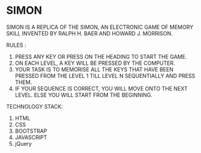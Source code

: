 # SIMON
SIMON IS A REPLICA OF THE SIMON, AN ELECTRONIC GAME OF MEMORY SKILL INVENTED BY RALPH H. BAER AND HOWARD J. MORRISON.

RULES : 
1. PRESS ANY KEY OR PRESS ON THE HEADING TO START THE GAME.
2. ON EACH LEVEL, A KEY WILL BE PRESSED BY THE COMPUTER.
3. YOUR TASK IS TO MEMORISE ALL THE KEYS THAT HAVE BEEN PRESSED FROM THE LEVEL 1 TILL LEVEL N SEQUENTIALLY AND PRESS THEM.
4. IF YOUR SEQUENCE IS CORRECT, YOU WILL MOVE ONTO THE NEXT LEVEL. ELSE YOU WILL START FROM THE BEGINNING.

TECHNOLOGY STACK:
1. HTML
2. CSS
3. BOOTSTRAP
4. JAVASCRIPT
5. jQuery

